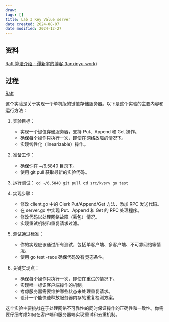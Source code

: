 ```yaml
---
draw:
tags: []
title: Lab 3 Key Value server
date created: 2024-08-07
date modified: 2024-12-27
---
```


## 资料

[Raft 算法介绍 - 谭新宇的博客 (tanxinyu.work)](https://tanxinyu.work/raft/)

## 过程

[Raft](Raft.md)

这个实验是关于实现一个单机版的键值存储服务器。以下是这个实验的主要内容和运行方法：

1. 实验目标：
    - 实现一个键值存储服务器，支持 Put、Append 和 Get 操作。
    - 确保每个操作只执行一次，即使在网络故障的情况下。
    - 实现线性化（linearizable）操作。
2. 准备工作：
    - 确保你在 ~/6.5840 目录下。
    - 使用 git pull 获取最新的实验代码。
3. 运行测试：
    `cd ~/6.5840 git pull cd src/kvsrv go test`

4. 实现步骤：
    - 修改 client.go 中的 Clerk Put/Append/Get 方法，添加 RPC 发送代码。
    - 在 server.go 中实现 Put、Append 和 Get 的 RPC 处理程序。
    - 修改代码以处理网络故障（丢包）情况。
    - 实现重试机制和重复请求过滤。
5. 测试通过标准：
    - 你的实现应该通过所有测试，包括单客户端、多客户端、不可靠网络等情况。
    - 使用 go test -race 确保代码没有竞态条件。
6. 关键实现点：
    - 确保每个操作只执行一次，即使在重试的情况下。
    - 实现唯一标识客户端操作的机制。
    - 考虑服务器需要维护哪些状态来处理重复请求。
    - 设计一个能快速释放服务器内存的重复检测方案。

这个实验主要挑战在于处理网络不可靠性的同时保证操作的正确性和一致性。你需要仔细考虑如何在客户端和服务器端实现重试和去重机制。
